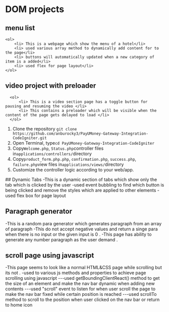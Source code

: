 # DOM projects 

## menu list
    <ol>
        <li> This is a webpage which show the menu of a hotel</li>
        <li> used various array method to dynamically add content for to the page</li>
        <li> buttons will automatically updated when a new category of item is a added</li>
        <li> used flex for page layout</li>
    </ol>

## video project with preloader
      <ol>
          <li> This is a video section page has a toggle button for pausing and resuming the video </li>
          <li> This contains a preloader which will be visible when the content of the page gets delayed to load </li>
      </ol>

<ol>
		<li> Clone the repository <code>git clone https://github.com/anburocky3/PayUMoney-Gateway-Integration-CodeIgniter.git</code> </li>
		<li> Open Terminal, type<code>cd PayUMoney-Gateway-Integration-CodeIgniter</code> </li>
		<li> Copy<code>Welcome.php</code>, <code>Status.php</code>controller files in<code>applications/controllers/</code>directory</li>
		<li> Copy<code>product_form.php.php</code>, <code>confirmation.php</code>, <code>success.php</code>, <code>failure.php</code>view files in<code>applications/views/</code>directory</li>
		<li> Customize the controller logic according to your web/app. </li>
	</ol>	
## Dynamic Tabs
-This is a dynamic section of tabs which show only the tab which is clicked by the user
-used event bubbling to find which button is being clicked and remove the styles which are applied to other elements
-used flex box for page layout

## Paragraph generator
-This is a random para generator which generates paragraph from an array of paragraph
-This do not accept negative values and return a singe para when there is no input or the given input is 0 .
-This page has ability to generate any number paragraph as the user demand .

## scroll page using javascript
-This page seems to look like a normal HTML&CSS page while scrolling but its not .
-used to various js methods and properties to achieve page scrolling using javascript
---used getBoundingClientReact() method to get the size of an element and make the nav bar dynamic when adding new contents
---used "scroll" event to listen for when user scroll the page to make the nav bar fixed while certain position is reached
---used scrollTo method to scroll to the position when user clicked on the nav bar or return to home icon
